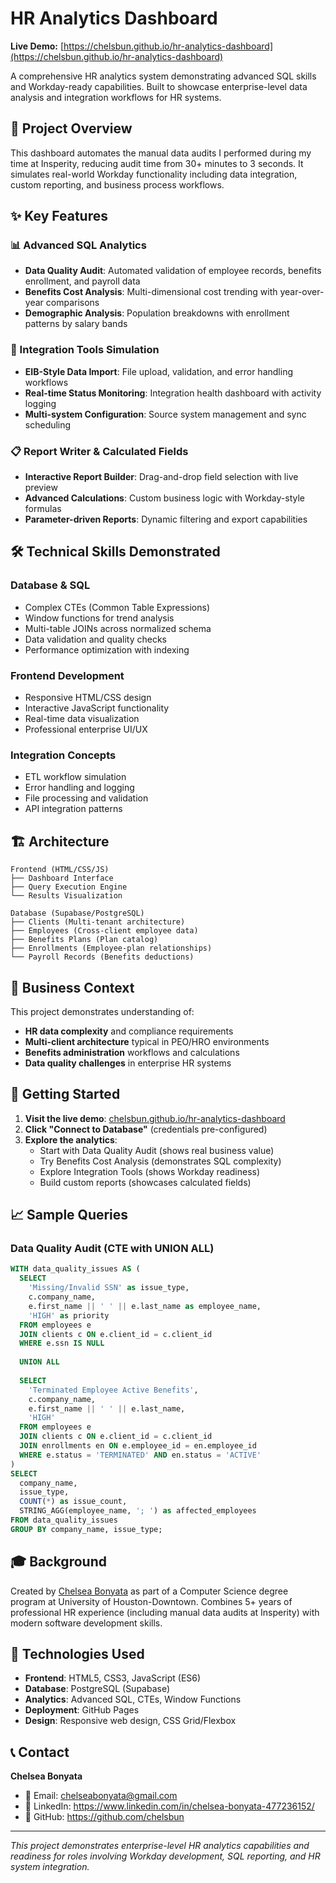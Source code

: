 # HR Analytics Dashboard

**Live Demo:** [https://chelsbun.github.io/hr-analytics-dashboard](https://chelsbun.github.io/hr-analytics-dashboard)

A comprehensive HR analytics system demonstrating advanced SQL skills and Workday-ready capabilities. Built to showcase enterprise-level data analysis and integration workflows for HR systems.

## 🎯 Project Overview

This dashboard automates the manual data audits I performed during my time at Insperity, reducing audit time from 30+ minutes to 3 seconds. It simulates real-world Workday functionality including data integration, custom reporting, and business process workflows.

## ✨ Key Features

### 📊 Advanced SQL Analytics
- **Data Quality Audit**: Automated validation of employee records, benefits enrollment, and payroll data
- **Benefits Cost Analysis**: Multi-dimensional cost trending with year-over-year comparisons
- **Demographic Analysis**: Population breakdowns with enrollment patterns by salary bands

### 🔌 Integration Tools Simulation
- **EIB-Style Data Import**: File upload, validation, and error handling workflows
- **Real-time Status Monitoring**: Integration health dashboard with activity logging
- **Multi-system Configuration**: Source system management and sync scheduling

### 📋 Report Writer & Calculated Fields
- **Interactive Report Builder**: Drag-and-drop field selection with live preview
- **Advanced Calculations**: Custom business logic with Workday-style formulas
- **Parameter-driven Reports**: Dynamic filtering and export capabilities

## 🛠️ Technical Skills Demonstrated

### Database & SQL
- Complex CTEs (Common Table Expressions)
- Window functions for trend analysis
- Multi-table JOINs across normalized schema
- Data validation and quality checks
- Performance optimization with indexing

### Frontend Development
- Responsive HTML/CSS design
- Interactive JavaScript functionality
- Real-time data visualization
- Professional enterprise UI/UX

### Integration Concepts
- ETL workflow simulation
- Error handling and logging
- File processing and validation
- API integration patterns

## 🏗️ Architecture

```
Frontend (HTML/CSS/JS)
├── Dashboard Interface
├── Query Execution Engine
└── Results Visualization

Database (Supabase/PostgreSQL)
├── Clients (Multi-tenant architecture)
├── Employees (Cross-client employee data)
├── Benefits Plans (Plan catalog)
├── Enrollments (Employee-plan relationships)
└── Payroll Records (Benefits deductions)
```

## 💼 Business Context

This project demonstrates understanding of:
- **HR data complexity** and compliance requirements
- **Multi-client architecture** typical in PEO/HRO environments
- **Benefits administration** workflows and calculations
- **Data quality challenges** in enterprise HR systems

## 🚀 Getting Started

1. **Visit the live demo**: [chelsbun.github.io/hr-analytics-dashboard](https://chelsbun.github.io/hr-analytics-dashboard)
2. **Click "Connect to Database"** (credentials pre-configured)
3. **Explore the analytics**:
   - Start with Data Quality Audit (shows real business value)
   - Try Benefits Cost Analysis (demonstrates SQL complexity)
   - Explore Integration Tools (shows Workday readiness)
   - Build custom reports (showcases calculated fields)

## 📈 Sample Queries

### Data Quality Audit (CTE with UNION ALL)
```sql
WITH data_quality_issues AS (
  SELECT 
    'Missing/Invalid SSN' as issue_type,
    c.company_name,
    e.first_name || ' ' || e.last_name as employee_name,
    'HIGH' as priority
  FROM employees e
  JOIN clients c ON e.client_id = c.client_id
  WHERE e.ssn IS NULL
  
  UNION ALL
  
  SELECT 
    'Terminated Employee Active Benefits',
    c.company_name,
    e.first_name || ' ' || e.last_name,
    'HIGH'
  FROM employees e
  JOIN clients c ON e.client_id = c.client_id
  JOIN enrollments en ON e.employee_id = en.employee_id
  WHERE e.status = 'TERMINATED' AND en.status = 'ACTIVE'
)
SELECT 
  company_name,
  issue_type,
  COUNT(*) as issue_count,
  STRING_AGG(employee_name, '; ') as affected_employees
FROM data_quality_issues
GROUP BY company_name, issue_type;
```

## 🎓 Background

Created by [Chelsea Bonyata](https://linkedin.com/in/chelsea-bonyata) as part of a Computer Science degree program at University of Houston-Downtown. Combines 5+ years of professional HR experience (including manual data audits at Insperity) with modern software development skills.

## 🔧 Technologies Used

- **Frontend**: HTML5, CSS3, JavaScript (ES6)
- **Database**: PostgreSQL (Supabase)
- **Analytics**: Advanced SQL, CTEs, Window Functions
- **Deployment**: GitHub Pages
- **Design**: Responsive web design, CSS Grid/Flexbox

## 📞 Contact

**Chelsea Bonyata**
- 📧 Email: chelseabonyata@gmail.com
- 💼 LinkedIn: https://www.linkedin.com/in/chelsea-bonyata-477236152/
- 🐙 GitHub: https://github.com/chelsbun

---

*This project demonstrates enterprise-level HR analytics capabilities and readiness for roles involving Workday development, SQL reporting, and HR system integration.*
